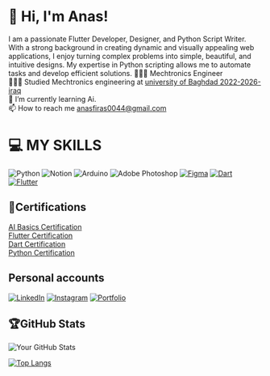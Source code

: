 <h1>👋 Hi, I'm Anas!</h1>
I am a passionate Flutter Developer, Designer, and Python Script Writer. With a strong background in creating dynamic and visually appealing web applications, I enjoy turning complex problems into simple, beautiful, and intuitive designs. My expertise in Python scripting allows me to automate tasks and develop efficient solutions.
👩🏻‍💻 Mechtronics Engineer<br/>
👩🏻‍🎓 Studied Mechtronics engineering at <a href="https://en.uobaghdad.edu.iq/"target="_blank">university of Baghdad 2022-2026-iraq</a><br/>
🌱 I’m currently learning Ai.<br/>
 📫 How to reach me <a href="mailto:anasfiras0044@gmail.com">anasfiras0044@gmail.com</a>


# 💻 MY SKILLS
![Python](https://img.shields.io/badge/python-3670A0?style=for-the-badge&logo=python&logoColor=ffdd54)
![Notion](https://img.shields.io/badge/Notion-%23000000.svg?style=for-the-badge&logo=notion&logoColor=white)
![Arduino](https://img.shields.io/badge/-Arduino-00979D?style=for-the-badge&logo=Arduino&logoColor=white) ![Adobe Photoshop](https://img.shields.io/badge/adobephotoshop-%2331A8FF.svg?style=for-the-badge&logo=adobephotoshop&logoColor=white)
[![Figma](https://img.shields.io/badge/Figma-F24E1E?style=for-the-badge&logo=figma&logoColor=white)](https://www.figma.com)
[![Dart](https://img.shields.io/badge/Dart-0175C2?style=for-the-badge&logo=dart&logoColor=white)](https://dart.dev)
[![Flutter](https://img.shields.io/badge/Flutter-02569B?style=for-the-badge&logo=flutter&logoColor=white)](https://flutter.dev)
## 📑Certifications
<a href="https://www.udemy.com/certificate/UC-4e6d603d-3762-4b04-860b-d6e067c72105/">AI Basics Certification</a><br>
<a href="https://www.udemy.com/certificate/UC-761e8153-c40a-4fba-ab3d-2d8ee89a9aac/">Flutter Certification</a><br>
<a href="https://www.udemy.com/certificate/UC-0601c035-95bd-4030-903f-b4d16d59f46a/">Dart Certification</a><br>
<a href="https://www.udemy.com/certificate/UC-0601c035-95bd-4030-903f-b4d16d59f46a/">Python Certification</a>
## Personal accounts
[![LinkedIn](https://img.shields.io/badge/LinkedIn-0077B5?style=for-the-badge&logo=linkedin&logoColor=white)](https://www.linkedin.com/in/%D8%A7%D9%86%D8%B3-%D9%81%D8%B1%D8%A7%D8%B3-%D8%B9%D8%A8%D8%AF%D8%A7%D9%84%D9%85%D8%B7%D9%84%D8%A8-404453355/)
[![Instagram](https://img.shields.io/badge/Instagram-E4405F?style=for-the-badge&logo=instagram&logoColor=white)](https://www.instagram.com/an.f24/)
[![Portfolio](https://img.shields.io/badge/Portfolio-000?style=for-the-badge&logo=internet-explorer&logoColor=white)](https://anasfiras.me/)
## 🏆GitHub Stats


![Your GitHub Stats](https://github-readme-stats.vercel.app/api?username=AnasAlazzawi&show_icons=true&theme=tokyonight&hide_border=true&count_private=true)

[![Top Langs](https://github-readme-stats.vercel.app/api/top-langs/?username=AnasAlazzawi&layout=compact&theme=tokyonight&hide_border=true)](https://github.com/anuraghazra/github-readme-stats)
